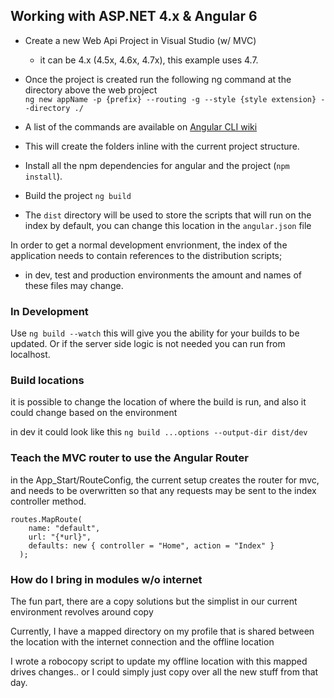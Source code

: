 ## Working with ASP.NET 4.x & Angular 6

- Create a new Web Api Project in Visual Studio (w/ MVC)
  - it can be 4.x (4.5x, 4.6x, 4.7x), this example uses 4.7.
- Once the project is created run the following ng command at the directory above the web project <br>
  `ng new appName -p {prefix} --routing -g --style {style extension} --directory ./`

- A list of the commands are available on [Angular CLI wiki](https://github.com/angular/angular-cli/wiki/new)

- This will create the folders inline with the current project structure.

- Install all the npm dependencies for angular and the project (`npm install`).

- Build the project ` ng build `

- The `dist` directory will be used to store the scripts that will run on the index by default, 
you can change this location in the `angular.json` file

In order to get a normal development envrionment, the index of the application needs to contain
references to the distribution scripts;
  - in dev, test and production environments the amount and names of these files may change.

### In Development
Use ` ng build --watch ` this will give you the ability for your builds to be updated.
Or if the server side logic is not needed you can run from localhost.


### Build locations
it is possible to change the location of where the build is run, and also it could change
based on the environment

in dev it could look like this
` ng build ...options --output-dir dist/dev `


### Teach the MVC router to use the Angular Router
in the App_Start/RouteConfig, the current setup creates the router for mvc, and needs to be overwritten
so that any requests may be sent to the index controller method.
```` 
routes.MapRoute(
    name: "default",
    url: "{*url}",
    defaults: new { controller = "Home", action = "Index" }
  ); 
````

### How do I bring in modules w/o internet
The fun part, there are a copy solutions but the simplist in our current environment revolves around copy

Currently, I have a mapped directory on my profile that is shared between the location with the internet connection
and the offline location

I wrote a robocopy script to update my offline location with this mapped drives changes.. or I could simply just copy
over all the new stuff from that day.
